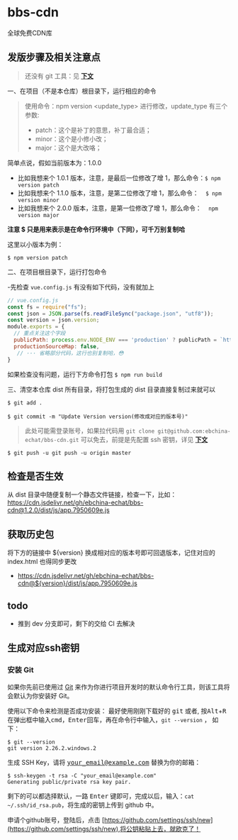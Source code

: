 # bbs-cdn
全球免费CDN库

## 发版步骤及相关注意点

> 还没有 git 工具：见 **[下文](#生成对应ssh密钥)**

一、在项目（不是本仓库）根目录下，运行相应的命令
> 使用命令：npm version <update_type> 进行修改，update_type 有三个参数:
> -  patch：这个是补丁的意思，补丁最合适；
> -  minor：这个是小修小改；
> -  major：这个是大改咯；

简单点说，假如当前版本为：1.0.0
- 比如我想来个 1.0.1 版本，注意，是最后一位修改了增 1，那么命令：`$ npm version patch`
- 比如我想来个 1.1.0 版本，注意，是第二位修改了增 1，那么命令：    `$ npm version minor`
- 比如我想来个 2.0.0 版本，注意，是第一位修改了增 1，那么命令：    `npm version major`

**注意 $ 只是用来表示是在命令行环境中（下同），可千万别复制哈** 

这里以小版本为例： 

`$ npm version patch`  

二、在项目根目录下，运行打包命令

-先检查 `vue.config.js` 有没有如下代码，没有就加上
```js
// vue.config.js
const fs = require("fs");
const json = JSON.parse(fs.readFileSync("package.json", "utf8"));
const version = json.version;
module.exports = {
  // 重点关注这个字段
  publicPath: process.env.NODE_ENV === 'production' ? publicPath = `https://cdn.jsdelivr.net/gh/ebchina-echat/bbs-cdn@${version}/dist/` : '/forum',
  productionSourceMap: false,
   // ··· 省略部分代码，这行也别复制哈，😳
}
```
如果检查没有问题，运行下方命令打包
`$ npm run build`

三、清空本仓库 dist 所有目录，将打包生成的 dist 目录直接复制过来就可以



`$ git add .`

`$ git commit -m "Update Version version(修改成对应的版本号)"`

> 此处可能需登录账号，如果拉代码用 ` git clone git@github.com:ebchina-echat/bbs-cdn.git ` 可以免去，前提是先配置 ssh 密钥，详见 **[下文](#生成对应ssh密钥)**

`$ git push -u git push -u origin master `

## 检查是否生效
从 dist 目录中随便复制一个静态文件链接，检查一下，比如：
https://cdn.jsdelivr.net/gh/ebchina-echat/bbs-cdn@1.2.0/dist/js/app.7950609e.js

## 获取历史包
将下方的链接中 ${version} 换成相对应的版本号即可回退版本，记住对应的 index.html 也得同步更改
- https://cdn.jsdelivr.net/gh/ebchina-echat/bbs-cdn@${version}/dist/js/app.7950609e.js

## todo

- 推到 dev 分支即可，剩下的交给 CI 去解决

## 生成对应ssh密钥

### 安装 Git

如果你先前已使用过 [Git](https://gitforwindows.org/) 来作为你进行项目开发时的默认命令行工具，则该工具将会默认为你安装好 Git。

使用以下命令来检测是否成功安装：
最好使用刚刚下载好的 <kbd>git</kbd> 或者, 按<kbd>Alt</kbd>+<kbd>R</kbd> 在弹出框中输入<kbd>cmd</kbd>，<kbd>Enter</kbd>回车，再在命令行中输入，`git --version` ， 如下：
```
$ git --version
git version 2.26.2.windows.2
```
生成 SSH Key，请将  <kbd>your_email@example.com</kbd> 替换为你的邮箱：

```
$ ssh-keygen -t rsa -C "your_email@example.com"
Generating public/private rsa key pair.
```
剩下的可以都选择默认，一路 <kbd>Enter</kbd> 键即可，完成以后，输入：`cat ~/.ssh/id_rsa.pub`，将生成的密钥上传到 github 中。

申请个github账号，登陆后，点击 [https://github.com/settings/ssh/new](https://github.com/settings/ssh/new),将公钥粘贴上去，就欧克了！
